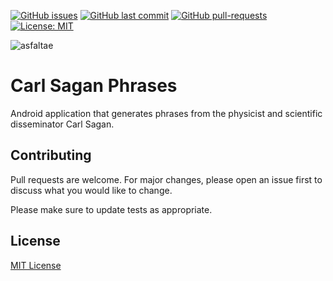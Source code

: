 [![GitHub issues](https://img.shields.io/github/issues-raw/carlozfilipe/carl-sagan-phrases.svg)](https://github.com/carlozfilipe/carl-sagan-phrases/issues)
[![GitHub last commit](https://img.shields.io/github/last-commit/carlozfilipe/carl-sagan-phrases.svg)](https://github.com/carlozfilipe/carl-sagan-phrases/commits/master)
[![GitHub pull-requests](https://img.shields.io/github/issues-pr/carlozfilipe/carl-sagan-phrases.svg)](https://GitHub.com/carlozfilipe/carl-sagan-phrases/pulls/)
[![License: MIT](https://img.shields.io/github/license/carlozfilipe/carl-sagan-phrases)](https://github.com/carlozfilipe/carl-sagan-phrases/blob/master/LICENSE)

<img alt="asfaltae" src="https://github.com/carlozfilipe/carl-sagan-phrases/blob/master/images/logo.png" />

# Carl Sagan Phrases

Android application that generates phrases from the physicist and scientific disseminator Carl Sagan.

## Contributing
Pull requests are welcome. For major changes, please open an issue first to discuss what you would like to change.

Please make sure to update tests as appropriate.

## License
[MIT License](https://choosealicense.com/licenses/mit/)
